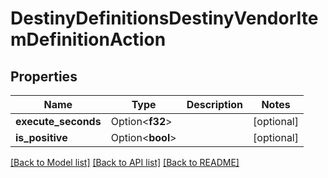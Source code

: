 # DestinyDefinitionsDestinyVendorItemDefinitionAction

## Properties

Name | Type | Description | Notes
------------ | ------------- | ------------- | -------------
**execute_seconds** | Option<**f32**> |  | [optional]
**is_positive** | Option<**bool**> |  | [optional]

[[Back to Model list]](../README.md#documentation-for-models) [[Back to API list]](../README.md#documentation-for-api-endpoints) [[Back to README]](../README.md)


